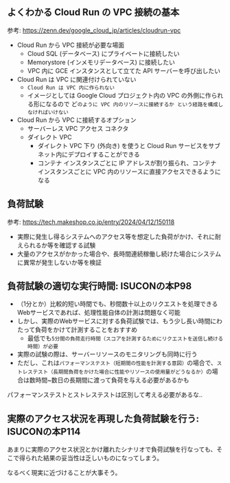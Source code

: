 ## よくわかる Cloud Run の VPC 接続の基本

参考: https://zenn.dev/google_cloud_jp/articles/cloudrun-vpc

- Cloud Run から VPC 接続が必要な場面
  - Cloud SQL (データベース) にプライベートに接続したい
  - Memorystore (インメモリデータベース) に接続したい 
  - VPC 内に GCE インスタンスとして立てた API サーバーを呼び出したい
- Cloud Run は VPC に関連付けられていない
  - `Cloud Run は VPC 内に作られない`
  - イメージとしては Google Cloud プロジェクト内の VPC の外側に作られる形になるので ど`のように VPC 内のリソースに接続するか という経路を構成しなければいけない`
- Cloud Run から VPC に接続するオプション
  - サーバーレス VPC アクセス コネクタ
  - ダイレクト VPC
    - ダイレクト VPC 下り (外向き) を使うと Cloud Run サービスをサブネット内にデプロイすることができる
    - コンテナ インスタンスごとに IP アドレスが割り振られ、コンテナ インスタンスごとに VPC 内のリソースに直接アクセスできるようになる

## 負荷試験

参考: https://tech.makeshop.co.jp/entry/2024/04/12/150118

- 実際に発生し得るシステムへのアクセス等を想定した負荷がかけ、それに耐えられるか等を確認する試験
- 大量のアクセスがかかった場合や、長時間連続稼働し続けた場合にシステムに異常が発生しないか等を検証

## 負荷試験の適切な実行時間: ISUCONの本P98

- （1分とか）比較的短い時間でも、秒間数十以上のリクエストを処理できるWebサービスであれば、処理性能自体の計測は問題なく可能
- しかし、実際のWebサービスに対する負荷試験では、もう少し長い時間にわたって負荷をかけて計測することをおすすめ
  - 最低でも`5分間の負荷走行時間（スコアを計測するためにリクエストを送信し続ける時間）が必要`
- 実際の試験の際は、サーバーリソースのモニタリングも同時に行う
- ただし、これは`パフォーマンステスト（短期間の性能を計測する意図）`の場合で、`ストレステスト（長期間負荷をかけた場合に性能やリソースの使用量がどうなるか）`の場合は数時間~数日の長期間に渡って負荷を与える必要があるかも

パフォーマンステストとストレステストは区別して考える必要があるな..

## 実際のアクセス状況を再現した負荷試験を行う: ISUCONの本P114

あまりに実際のアクセス状況とかけ離れたシナリオで負荷試験を行なっても、そこで得られた結果の妥当性は乏しいものになってしまう。

なるべく現実に近づけることが大事そう。
